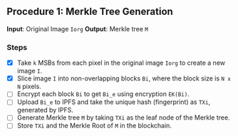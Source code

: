 ## Procedure 1: Merkle Tree Generation

  **Input**: Original Image `Iorg`
  **Output**: Merkle tree `M`

### Steps
- [x] Take `k` MSBs from each pixel in the original image `Iorg` to create a new image `I`.
- [x] Slice image `I` into non-overlapping blocks `Bi`, where the block size is `N x N` pixels.
- [ ] Encrypt each block `Bi` to get `Bi_e` using encryption `EK(Bi)`.
- [ ] Upload `Bi_e` to IPFS and take the unique hash (fingerprint) as `TXi`, generated by IPFS.
- [ ] Generate Merkle tree `M` by taking `TXi` as the leaf node of the Merkle tree.
- [ ] Store `TXi` and the Merkle Root of `M` in the blockchain.

